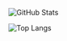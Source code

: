 

![GitHub Stats](https://github-readme-stats.vercel.app/api?username=GuilhermeViana14&show_icons=true&theme=radical)

![Top Langs](https://github-readme-stats.vercel.app/api/top-langs/?usernameGuilhermeViana14&layout=compact&theme=radical)
